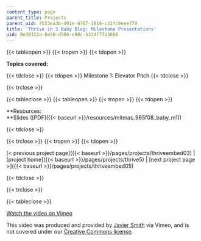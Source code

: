 ```yaml
---
content_type: page
parent_title: Projects
parent_uid: 7b53ea3b-401e-0767-1816-c31fc0eee770
title: 'Thrive in 5 Baby Blog: Milestone Presentations'
uid: 9e39152a-8e50-d566-e90c-b334f77b2698
---
```


{{< tableopen >}}
{{< tropen >}}
{{< tdopen >}}


**Topics covered:**


{{< tdclose >}}
{{< tdopen >}}
Milestone 1: Elevator Pitch
{{< tdclose >}}

{{< trclose >}}

{{< tableclose >}}
{{< tableopen >}}
{{< tropen >}}
{{< tdopen >}}


**Resources:  
**Slides ([PDF]({{< baseurl >}}/resources/mitmas_965f08_baby_m1))


{{< tdclose >}}

{{< trclose >}}
{{< tropen >}}
{{< tdopen >}}


[< previous project page]({{< baseurl >}}/pages/projects/thriveembed03) | [project home]({{< baseurl >}}/pages/projects/thrive5) | [next project page >]({{< baseurl >}}/pages/projects/thriveembed05)


{{< tdclose >}}

{{< trclose >}}

{{< tableclose >}}

[Watch the video on Vimeo](http://vimeo.com/moogaloop.swf?clip_id=2074639&server=vimeo.com&show_title=0&show_byline=0&show_portrait=0&color=&fullscreen=0&group_id=)

This video was produced and provided by [Javier Smith](http://vimeo.com/user745162) via Vimeo, and is not covered under our [Creative Commons license](/terms/#cc).